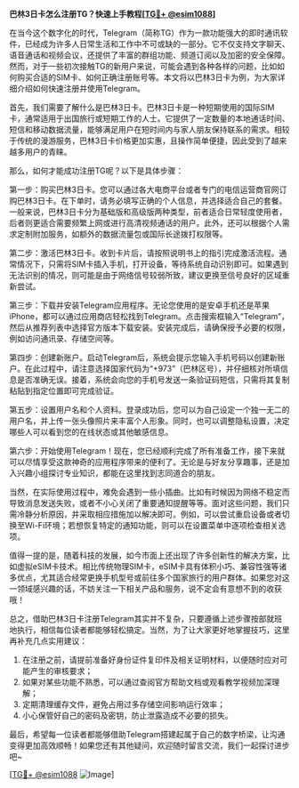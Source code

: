 **巴林3日卡怎么注册TG？快速上手教程[[TG💪+ @esim1088](https://t.me/s/esim1088)]**

在当今这个数字化的时代，Telegram（简称TG）作为一款功能强大的即时通讯软件，已经成为许多人日常生活和工作中不可或缺的一部分。它不仅支持文字聊天、语音通话和视频会议，还提供了丰富的群组功能、频道订阅以及加密的安全保障。然而，对于一些初次接触TG的新用户来说，可能会遇到各种各样的问题，比如如何购买合适的SIM卡、如何正确注册账号等。本文将以巴林3日卡为例，为大家详细介绍如何快速注册并使用Telegram。

首先，我们需要了解什么是巴林3日卡。巴林3日卡是一种短期使用的国际SIM卡，通常适用于出国旅行或短期工作的人士。它提供了一定数量的本地通话时间、短信和移动数据流量，能够满足用户在短时间内与家人朋友保持联系的需求。相较于传统的漫游服务，巴林3日卡价格更加实惠，且操作简单便捷，因此受到了越来越多用户的青睐。

那么，如何才能成功注册TG呢？以下是具体步骤：

第一步：购买巴林3日卡。您可以通过各大电商平台或者专门的电信运营商官网订购巴林3日卡。在下单时，请务必填写正确的个人信息，并选择适合自己的套餐。一般来说，巴林3日卡分为基础版和高级版两种类型，前者适合日常轻度使用者，后者则更适合需要频繁上网或进行高清视频通话的用户。此外，还可以根据个人需求定制附加服务，如额外的数据流量包或国际长途拨打权限等。

第二步：激活巴林3日卡。收到卡片后，请按照说明书上的指引完成激活流程。通常情况下，只需将SIM卡插入手机，打开设备，等待系统自动识别即可。如果遇到无法识别的情况，则可能是由于网络信号较弱所致，建议更换至信号良好的区域重新尝试。

第三步：下载并安装Telegram应用程序。无论您使用的是安卓手机还是苹果iPhone，都可以通过应用商店轻松找到Telegram。点击搜索框输入“Telegram”，然后从推荐列表中选择官方版本下载安装。安装完成后，请确保授予必要的权限，例如访问通讯录、存储空间等。

第四步：创建新账户。启动Telegram后，系统会提示您输入手机号码以创建新账户。在此过程中，请注意选择国家代码为“+973”（巴林区号），并仔细核对所填信息是否准确无误。接着，系统会向您的手机号发送一条验证码短信，只需将其复制粘贴到指定位置即可完成验证。

第五步：设置用户名和个人资料。登录成功后，您可以为自己设定一个独一无二的用户名，并上传一张头像照片来丰富个人形象。同时，也可以调整隐私设置，决定哪些人可以看到您的在线状态或其他敏感信息。

第六步：开始使用Telegram！现在，您已经顺利完成了所有准备工作，接下来就可以尽情享受这款神奇的应用程序带来的便利了。无论是与好友分享趣事，还是加入兴趣小组探讨专业知识，都能在这里找到志同道合的朋友。

当然，在实际使用过程中，难免会遇到一些小插曲。比如有时候因为网络不稳定而导致消息发送失败，或者不小心关闭了重要通知提醒等等。面对这些问题，我们只需冷静分析原因，并采取相应措施加以解决即可。例如，可以尝试重启设备或者切换至Wi-Fi环境；若想恢复特定的通知功能，则可以在设置菜单中逐项检查相关选项。

值得一提的是，随着科技的发展，如今市面上还出现了许多创新性的解决方案，比如虚拟eSIM卡技术。相比传统物理SIM卡，eSIM卡具有体积小巧、兼容性强等诸多优点，尤其适合经常更换手机型号或前往多个国家旅行的用户群体。如果您对这一领域感兴趣的话，不妨关注一下相关产品和服务，说不定会有意想不到的收获哦！

总之，借助巴林3日卡注册Telegram其实并不复杂，只要遵循上述步骤按部就班地执行，相信每位读者都能够轻松搞定。当然，为了让大家更好地掌握技巧，这里再补充几点实用建议：

1. 在注册之前，请提前准备好身份证件复印件及相关证明材料，以便随时应对可能产生的审核要求；
2. 如果对某些功能不熟悉，可以通过查阅官方帮助文档或观看教学视频加深理解；
3. 定期清理缓存文件，避免占用过多存储空间影响运行效率；
4. 小心保管好自己的密码及密钥，防止泄露造成不必要的损失。

最后，希望每一位读者都能够借助Telegram搭建起属于自己的数字桥梁，让沟通变得更加高效顺畅！如果您还有其他疑问，欢迎随时留言交流，我们一起探讨进步吧~

[[TG💪+ @esim1088](https://t.me/s/esim1088) ![Image](https://i.postimg.cc/4NQfJmqS/Snipaste-2025-05-13-00-14-12.png)]